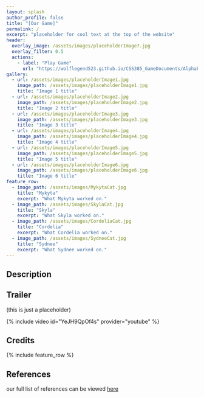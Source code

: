 ```yaml
---
layout: splash
author_profile: false
title: "[Our Game]"
permalink: /
excerpt: "placeholder for cool text at the top of the website"
header:
  overlay_image: /assets/images/placeholderImage7.jpg
  overlay_filter: 0.5
  actions:
    - label: "Play Game"
      url: "https://wolflegend523.github.io/CSS385_GameDocuments/AlphaBuild/"
gallery:
  - url: /assets/images/placeholderImage1.jpg
    image_path: /assets/images/placeholderImage1.jpg
    title: "Image 1 title"
  - url: /assets/images/placeholderImage2.jpg
    image_path: /assets/images/placeholderImage2.jpg
    title: "Image 2 title"
  - url: /assets/images/placeholderImage3.jpg
    image_path: /assets/images/placeholderImage3.jpg
    title: "Image 3 title"
  - url: /assets/images/placeholderImage4.jpg
    image_path: /assets/images/placeholderImage4.jpg
    title: "Image 4 title"
  - url: /assets/images/placeholderImage5.jpg
    image_path: /assets/images/placeholderImage5.jpg
    title: "Image 5 title"
  - url: /assets/images/placeholderImage6.jpg
    image_path: /assets/images/placeholderImage6.jpg
    title: "Image 6 title"
feature_row:
  - image_path: /assets/images/MykytaCat.jpg
    title: "Mykyta"
    excerpt: "What Mykyta worked on."
  - image_path: /assets/images/SkylaCat.jpg
    title: "Skyla"
    excerpt: "What Skyla worked on."
  - image_path: /assets/images/CordeliaCat.jpg
    title: "Cordelia"
    excerpt: "What Cordelia worked on."
  - image_path: /assets/images/SydneeCat.jpg
    title: "Sydnee"
    excerpt: "What Sydnee worked on."
---
```


## Description


## Trailer 
(this is just a placeholder)

{% include video id="YeJH9QpOf4s" provider="youtube" %}


## Credits
{% include feature_row %}

## References

our full list of references can be viewed [here](https://wolflegend523.github.io/CSS385_GameDocuments/references/) 





